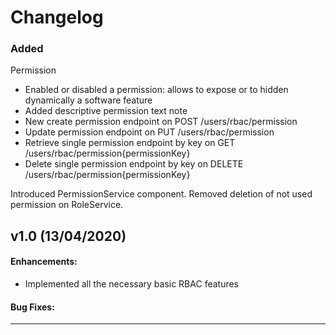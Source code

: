 # Changelog

### Added

Permission
- Enabled or disabled a permission: allows to expose or to hidden dynamically a software feature
- Added descriptive permission text note
- New create permission endpoint on POST /users/rbac/permission
- Update permission endpoint on PUT /users/rbac/permission
- Retrieve single permission endpoint by key on GET /users/rbac/permission{permissionKey}
- Delete single permission endpoint by key on DELETE /users/rbac/permission{permissionKey}

Introduced PermissionService component.
Removed deletion of not used permission on RoleService.

## v1.0 (13/04/2020)

#### Enhancements:

- Implemented all the necessary basic RBAC features

#### Bug Fixes:

---